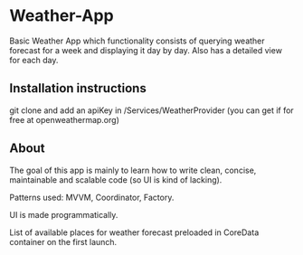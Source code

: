 # Weather-App
Basic Weather App which functionality consists of querying weather forecast for a week and displaying it day by day. Also has a detailed view for each day.

## Installation instructions
git clone and add an apiKey in /Services/WeatherProvider (you can get if for free at openweathermap.org)

## About
The goal of this app is mainly to learn how to write clean, concise, maintainable and scalable code (so UI is kind of lacking).

Patterns used: MVVM, Coordinator, Factory.

UI is made programmatically.

List of available places for weather forecast preloaded in CoreData container on the first launch.
